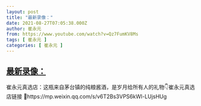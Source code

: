 ```yaml
---
layout: post
title: "最新录像："
date: 2021-08-27T07:05:38.000Z
author: 崔永元
from: https://www.youtube.com/watch?v=Qz7FumKV8Ms
tags: [ 崔永元 ]
categories: [ 崔永元 ]
---
```

<!--1630047938000-->
[最新录像：](https://www.youtube.com/watch?v=Qz7FumKV8Ms)
------

<div>
崔永元真选店：这瓶来自茅台镇的纯粮酱酒，是岁月给所有人的礼物👇崔永元真选店链接 🔗https://mp.weixin.qq.com/s/v6T2Bs3VPS6kWl-LUjsHUg
</div>
